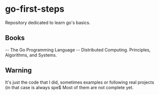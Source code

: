 # go-first-steps
Repository dedicated to learn go's basics. 


## Books
-- The Go Programming Language
-- Distributed Computing. Principles, Algorithms, and Systems.


## Warning
It's just the code that I did, sometimes examples or following real projects (in that case is always spe$
Most of them are not complete yet.

